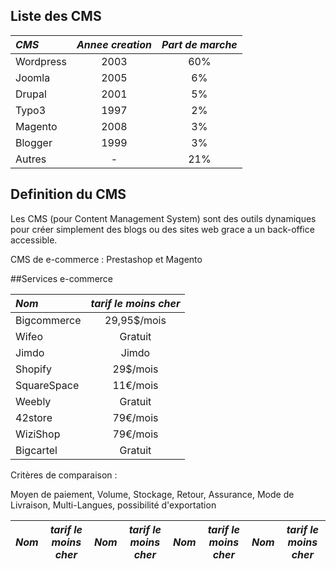 ## Liste des CMS

|   *CMS*    |*Annee creation*|*Part de marche*|
|:-----------|:--------------:|:--------------:|
| Wordpress  | 2003           | 60%            |
| Joomla     | 2005           | 6%             |
| Drupal     | 2001           | 5%             |
| Typo3      | 1997           | 2%             |
| Magento    | 2008           | 3%             |
| Blogger    | 1999           | 3%             |
| Autres     |        -       | 21%            |

## Definition du CMS

Les CMS (pour Content Management System) sont des outils dynamiques pour créer simplement des blogs
ou des sites web grace a un back-office accessible.


CMS de e-commerce : Prestashop et Magento


##Services e-commerce

|   *Nom*    |*tarif le moins cher*|
|:-----------|:-------------------:|
| Bigcommerce| 29,95$/mois         |
| Wifeo      | Gratuit             |
| Jimdo      | Jimdo               |
| Shopify    | 29$/mois            |
| SquareSpace| 11€/mois            |
| Weebly     | Gratuit             |
| 42store    | 79€/mois            |
| WiziShop   | 79€/mois            |
| Bigcartel  | Gratuit             |

Critères de comparaison :

Moyen de paiement, Volume, Stockage, Retour, Assurance, Mode de Livraison, Multi-Langues, possibilité d'exportation


|   *Nom*    |*tarif le moins cher*|   *Nom*    |*tarif le moins cher*|   *Nom*    |*tarif le moins cher*|   *Nom*    |*tarif le moins cher*|
|:-----------|:-------------------:|:-----------|:-------------------:|:-----------|:-------------------:|:-----------|:-------------------:|
